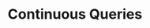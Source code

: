 ---
type: "docs"
title: "Continuous Queries"
linkTitle: "Continuous Queries"
weight: 20
description: >
    Continuous Queries for Solution Developers
---